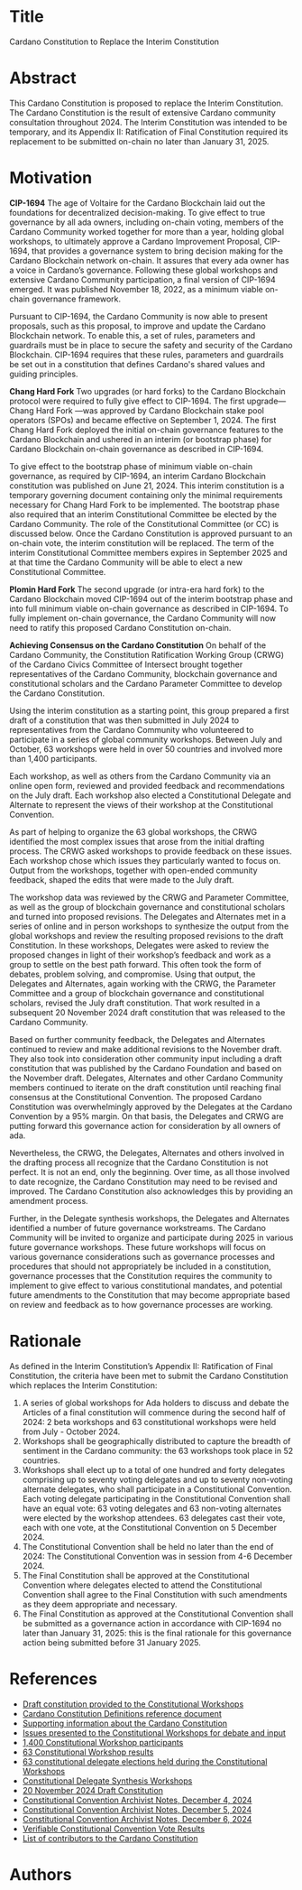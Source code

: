 # Title

Cardano Constitution to Replace the Interim Constitution

# Abstract

This Cardano Constitution is proposed to replace the Interim Constitution. The Cardano Constitution is the result of extensive Cardano community consultation throughout 2024. The Interim Constitution was intended to be temporary, and its Appendix II: Ratification of Final Constitution required its replacement to be submitted on-chain no later than January 31, 2025.

# Motivation

**CIP-1694**
The age of Voltaire for the Cardano Blockchain laid out the foundations for decentralized decision-making. To give effect to true governance by all ada owners, including on-chain voting, members of the Cardano Community worked together for more than a year, holding global workshops, to ultimately approve a Cardano Improvement Proposal, CIP-1694, that provides a governance system to bring decision making for the Cardano Blockchain network on-chain. It assures that every ada owner has a voice in Cardano’s governance. Following these global workshops and extensive Cardano Community participation, a final version of CIP-1694 emerged. It was published November 18, 2022, as a minimum viable on-chain governance framework.

Pursuant to CIP-1694, the Cardano Community is now able to present proposals, such as this proposal, to improve and update the Cardano Blockchain network. To enable this, a set of rules, parameters and guardrails must be in place to secure the safety and security of the Cardano Blockchain. CIP-1694 requires that these rules, parameters and guardrails be set out in a constitution that defines Cardano's shared values and guiding principles.

**Chang Hard Fork**
Two upgrades (or hard forks) to the Cardano Blockchain protocol were required to fully give effect to CIP-1694. The first upgrade—Chang Hard Fork —was approved by Cardano Blockchain stake pool operators (SPOs) and became effective on September 1, 2024.  The first Chang Hard Fork deployed the initial on-chain governance features to the Cardano Blockchain and ushered in an interim (or bootstrap phase) for Cardano Blockchain on-chain governance as described in CIP-1694.

To give effect to the bootstrap phase of minimum viable on-chain governance, as required by CIP-1694, an interim Cardano Blockchain constitution was published on June 21, 2024.  This interim constitution is a temporary governing document containing only the minimal  requirements necessary for Chang Hard Fork to be implemented.  The bootstrap phase also required that an interim Constitutional Committee be elected by the Cardano Community.  The role of the Constitutional Committee (or CC) is discussed below. Once the Cardano Constitution is approved pursuant to an on-chain vote, the interim constitution will be replaced.  The term of the interim Constitutional Committee members expires in September 2025 and at that time the Cardano Community will be able to elect a new Constitutional Committee.

**Plomin Hard Fork**
The second upgrade (or intra-era hard fork) to the Cardano Blockchain moved CIP-1694 out of the interim bootstrap phase and into full minimum viable on-chain governance as described in CIP-1694. To fully implement on-chain governance, the Cardano Community will now need to ratify this proposed Cardano Constitution on-chain.

**Achieving Consensus on the Cardano Constitution**
On behalf of the Cardano Community, the Constitution Ratification Working Group (CRWG) of the Cardano Civics Committee of Intersect brought together representatives of the Cardano Community, blockchain governance and constitutional scholars and the Cardano Parameter Committee to develop the Cardano Constitution.

Using the interim constitution as a starting point, this group prepared a first draft of a constitution that was then submitted in July 2024 to representatives from the Cardano Community who volunteered to participate in a series of global community workshops. Between July and October, 63 workshops were held in over 50 countries and involved more than 1,400 participants.

Each workshop, as well as others from the Cardano Community via an online open form, reviewed and provided feedback and recommendations on the July draft. Each workshop also elected a Constitutional Delegate and Alternate to represent the views of their workshop at the Constitutional Convention.

As part of helping to organize the 63 global workshops, the CRWG identified the most complex issues that arose from the initial drafting process. The CRWG asked workshops to provide feedback on these issues. Each workshop chose which issues they particularly wanted to focus on. Output from the workshops, together with open-ended community feedback, shaped the edits that were made to the July draft.

The workshop data was reviewed by the CRWG and Parameter Committee, as well as the group of blockchain governance and constitutional scholars and turned into proposed revisions. The Delegates and Alternates met in a series of online and in person workshops to synthesize the output from the global workshops and review the resulting proposed revisions to the draft Constitution. In these workshops, Delegates were asked to review the proposed changes in light of their workshop’s feedback and work as a group to settle on the best path forward. This often took the form of debates, problem solving, and compromise. Using that output, the Delegates and Alternates, again working with the CRWG, the Parameter Committee and a group of blockchain governance and constitutional scholars, revised the July draft constitution. That work resulted in a subsequent 20 November 2024 draft constitution that was released to the Cardano Community.

Based on further community feedback, the Delegates and Alternates continued to review and make additional revisions to the November draft. They also took into consideration other community input including a draft constitution that was published by the Cardano Foundation and based on the November draft. Delegates, Alternates and other Cardano Community members continued to iterate on the draft constitution until reaching final consensus at the Constitutional Convention. The proposed Cardano Constitution was overwhelmingly approved by the Delegates at the Cardano Convention by a 95% margin. On that basis, the Delegates and CRWG are putting forward this governance action for consideration by all owners of ada.

Nevertheless, the CRWG, the Delegates, Alternates and others involved in the drafting process all recognize that the Cardano Constitution is not perfect. It is not an end, only the beginning. Over time, as all those involved to date recognize, the Cardano Constitution may need to be revised and improved. The Cardano Constitution also acknowledges this by providing an amendment process.

Further, in the Delegate synthesis workshops, the Delegates and Alternates identified a number of future governance workstreams. The Cardano Community will be invited to organize and participate during 2025 in various future governance workshops. These future workshops will focus on various governance considerations such as governance processes and procedures that should not appropriately be included in a constitution, governance processes that the Constitution requires the community to implement to give effect to various constitutional mandates, and potential future amendments to the Constitution that may become appropriate based on review and feedback as to how governance processes are working.

# Rationale

As defined in the Interim Constitution’s Appendix II: Ratification of Final Constitution, the criteria have been met to submit the Cardano Constitution which replaces the Interim Constitution:

1. A series of global workshops for Ada holders to discuss and debate the Articles of a final constitution will commence during the second half of 2024: 2 beta workshops and 63 constitutional workshops were held from July - October 2024.
2. Workshops shall be geographically distributed to capture the breadth of sentiment in the Cardano community: the 63 workshops took place in 52 countries.
3. Workshops shall elect up to a total of one hundred and forty delegates comprising up to seventy voting delegates and up to seventy non-voting alternate delegates, who shall participate in a Constitutional Convention. Each voting delegate participating in the Constitutional Convention shall have an equal vote: 63 voting delegates and 63 non-voting alternates were elected by the workshop attendees.  63 delegates cast their vote, each with one vote, at the Constitutional Convention on 5 December 2024.
4. The Constitutional Convention shall be held no later than the end of 2024: The Constitutional Convention was in session from 4-6 December 2024.
5. The Final Constitution shall be approved at the Constitutional Convention where delegates elected to attend the Constitutional Convention shall agree to the Final Constitution with such amendments as they deem appropriate and necessary.
6. The Final Constitution as approved at the Constitutional Convention shall be submitted as a governance action in accordance with CIP-1694 no later than January 31, 2025: this is the final rationale for this governance action being submitted before 31 January 2025.

# References

- [Draft constitution provided to the Constitutional Workshops](ipfs://bafybeigkgg2u4ncnjfyuxuhlkp7zx4opoprsbjj2b27i3hganh2px6v3b4)
- [Cardano Constitution Definitions reference document](ipfs://placeholder)
- [Supporting information about the Cardano Constitution](ipfs://placeholder)
- [Issues presented to the Constitutional Workshops for debate and input](ipfs://bafkreiah2ut3i7rp3uyuz5icpwiyr2jthmf5wud27qsmiq6sidfx763g2i)
- [1,400 Constitutional Workshop participants ](ipfs://bafybeih7cvu5bfnnbl6uhp5sxaw4mbk7dob2ojnmoeqacmjqpvhyi6tdqq)
- [63 Constitutional Workshop results](ipfs://bafybeiani6wsfqb5m64occuja343pccumrwp564ffyffqvnytgebjzu4hy)
- [63 constitutional delegate elections held during the Constitutional Workshops](ipfs://bafybeiar4cvhed6xkz4lckk3syevrfqjjf2hwry5azltdwiah2uyrhe7qq)
- [Constitutional Delegate Synthesis Workshops](ipfs://bafkreicgek6kofjr7wivxf4hshkcoeav2bkvxyijcdhdxz27pg5rdnjnxm)
- [20 November 2024 Draft Constitution](ipfs://bafybeicvz3toyro6qxnlpnb6ni6ukk6wsgp6jghwbexoivsfzbcockowsy)
- [Constitutional Convention Archivist Notes, December 4, 2024](ipfs://bafybeiauszhyv35wqeis6eonbb7jck2j3ihamtqd3vpz6jvtpfgxmxkxbq)
- [Constitutional Convention Archivist Notes, December 5, 2024](ipfs://bafybeihffedquh4u4jwsqhsr3ehzk4fbe7d5cesx6j7ppghbbsmw2644yq)
- [Constitutional Convention Archivist Notes, December 6, 2024](ipfs://bafybeihqs6g3qxtll5txcgowty6wlec5rmjkp4a4guxlqmpgncbht6wj7i)
- [Verifiable Constitutional Convention Vote Results](ipfs://bafybeie4krfrhwnnfhri5tbo4dacgw4glpb5aigwz5pkwojgbpjdgp6gxi)
- [List of contributors to the Cardano Constitution](ipfs://bafkreifxj2kp6otnkdmtvfzrxepkbgnjmflje5reqgy7zpjhbv7pnjgine)

# Authors


